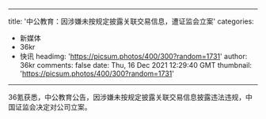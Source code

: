 
---
title: '中公教育：因涉嫌未按规定披露关联交易信息，遭证监会立案'
categories: 
 - 新媒体
 - 36kr
 - 快讯
headimg: 'https://picsum.photos/400/300?random=1731'
author: 36kr
comments: false
date: Thu, 16 Dec 2021 12:29:40 GMT
thumbnail: 'https://picsum.photos/400/300?random=1731'
---

<div>   
36氪获悉，中公教育公告，因涉嫌未按规定披露关联交易信息披露违法违规，中国证监会决定对公司立案。  
</div>
            